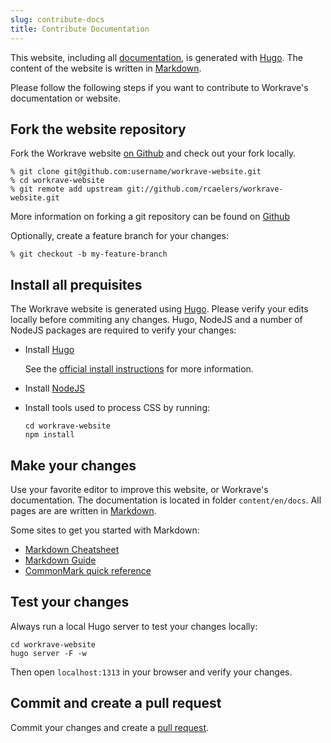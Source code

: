 ```yaml
---
slug: contribute-docs
title: Contribute Documentation
---
```


This website, including all [documentation](/docs), is generated with [Hugo](https://gohugo.io).
The content of the website is written in [Markdown](https://en.wikipedia.org/wiki/Markdown).

Please follow the following steps if you want to contribute to Workrave's documentation or website.

## Fork the website repository

Fork the Workrave website [on Github](https://github.com/rcaelers/workrave-website)
and check out your fork locally.

```shell
% git clone git@github.com:username/workrave-website.git
% cd workrave-website
% git remote add upstream git://github.com/rcaelers/workrave-website.git
```

More information on forking a git repository can be found on [Github](https://help.github.com/articles/fork-a-repo)

Optionally, create a feature branch for your changes:

```shell
% git checkout -b my-feature-branch
```

## Install all prequisites

The Workrave website is generated using [Hugo](https://gohugo.io/).
Please verify your edits locally before commiting any changes.
Hugo, NodeJS and a number of NodeJS packages are required to verify your changes:

- Install [Hugo](http://gohugo.io)

  See the [official install instructions](https://gohugo.io/getting-started/installing/) for more information.

- Install [NodeJS](https://nodejs.org/)

- Install tools used to process CSS by running:

  ```shell
  cd workrave-website
  npm install
  ```

## Make your changes

Use your favorite editor to improve this website, or Workrave's documentation.
The documentation is located in folder `content/en/docs`.
All pages are are written in [Markdown](https://en.wikipedia.org/wiki/Markdown).

Some sites to get you started with Markdown:

- [Markdown Cheatsheet](https://github.com/adam-p/markdown-here/wiki/Markdown-Cheatsheet)
- [Markdown Guide](https://www.markdownguide.org/)
- [CommonMark quick reference](https://commonmark.org/help/)

## Test your changes

Always run a local Hugo server to test your changes locally:

```shell
cd workrave-website
hugo server -F -w
```

Then open `localhost:1313` in your browser and verify your changes.

## Commit and create a pull request

Commit your changes and create a [pull request](https://help.github.com/en/github/collaborating-with-issues-and-pull-requests/creating-a-pull-request-from-a-fork).
